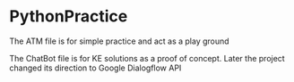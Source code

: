 # PythonPractice

The ATM file is for simple practice and act as a play ground

The ChatBot file is for KE solutions as a proof of concept. Later the project changed its direction to Google Dialogflow API
